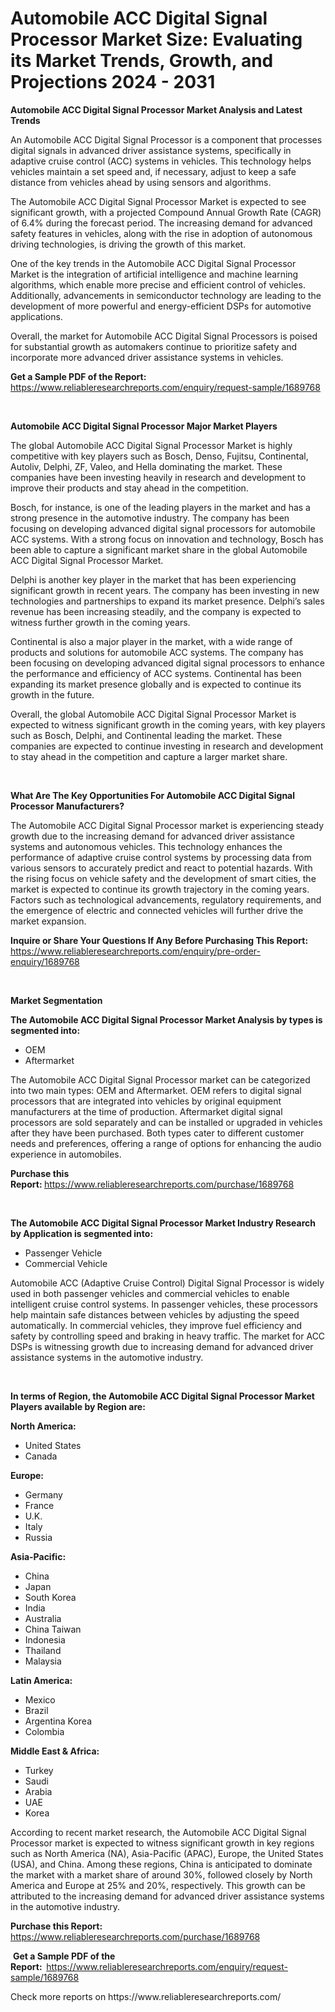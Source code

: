 <p><h1>Automobile ACC Digital Signal Processor Market Size: Evaluating its Market Trends, Growth, and Projections 2024 - 2031</h1></p><p><strong>Automobile ACC Digital Signal Processor Market Analysis and Latest Trends</strong></p>
<p><p>An Automobile ACC Digital Signal Processor is a component that processes digital signals in advanced driver assistance systems, specifically in adaptive cruise control (ACC) systems in vehicles. This technology helps vehicles maintain a set speed and, if necessary, adjust to keep a safe distance from vehicles ahead by using sensors and algorithms.</p><p>The Automobile ACC Digital Signal Processor Market is expected to see significant growth, with a projected Compound Annual Growth Rate (CAGR) of 6.4% during the forecast period. The increasing demand for advanced safety features in vehicles, along with the rise in adoption of autonomous driving technologies, is driving the growth of this market.</p><p>One of the key trends in the Automobile ACC Digital Signal Processor Market is the integration of artificial intelligence and machine learning algorithms, which enable more precise and efficient control of vehicles. Additionally, advancements in semiconductor technology are leading to the development of more powerful and energy-efficient DSPs for automotive applications.</p><p>Overall, the market for Automobile ACC Digital Signal Processors is poised for substantial growth as automakers continue to prioritize safety and incorporate more advanced driver assistance systems in vehicles.</p></p>
<p><strong>Get a Sample PDF of the Report:&nbsp;</strong> <a href="https://www.reliableresearchreports.com/enquiry/request-sample/1689768">https://www.reliableresearchreports.com/enquiry/request-sample/1689768</a></p>
<p>&nbsp;</p>
<p><strong>Automobile ACC Digital Signal Processor Major Market Players</strong></p>
<p><p>The global Automobile ACC Digital Signal Processor Market is highly competitive with key players such as Bosch, Denso, Fujitsu, Continental, Autoliv, Delphi, ZF, Valeo, and Hella dominating the market. These companies have been investing heavily in research and development to improve their products and stay ahead in the competition.</p><p>Bosch, for instance, is one of the leading players in the market and has a strong presence in the automotive industry. The company has been focusing on developing advanced digital signal processors for automobile ACC systems. With a strong focus on innovation and technology, Bosch has been able to capture a significant market share in the global Automobile ACC Digital Signal Processor Market.</p><p>Delphi is another key player in the market that has been experiencing significant growth in recent years. The company has been investing in new technologies and partnerships to expand its market presence. Delphi’s sales revenue has been increasing steadily, and the company is expected to witness further growth in the coming years.</p><p>Continental is also a major player in the market, with a wide range of products and solutions for automobile ACC systems. The company has been focusing on developing advanced digital signal processors to enhance the performance and efficiency of ACC systems. Continental has been expanding its market presence globally and is expected to continue its growth in the future.</p><p>Overall, the global Automobile ACC Digital Signal Processor Market is expected to witness significant growth in the coming years, with key players such as Bosch, Delphi, and Continental leading the market. These companies are expected to continue investing in research and development to stay ahead in the competition and capture a larger market share.</p></p>
<p>&nbsp;</p>
<p><strong>What Are The Key Opportunities For Automobile ACC Digital Signal Processor Manufacturers?</strong></p>
<p><p>The Automobile ACC Digital Signal Processor market is experiencing steady growth due to the increasing demand for advanced driver assistance systems and autonomous vehicles. This technology enhances the performance of adaptive cruise control systems by processing data from various sensors to accurately predict and react to potential hazards. With the rising focus on vehicle safety and the development of smart cities, the market is expected to continue its growth trajectory in the coming years. Factors such as technological advancements, regulatory requirements, and the emergence of electric and connected vehicles will further drive the market expansion.</p></p>
<p><strong>Inquire or Share Your Questions If Any Before Purchasing This Report:</strong> <a href="https://www.reliableresearchreports.com/enquiry/pre-order-enquiry/1689768">https://www.reliableresearchreports.com/enquiry/pre-order-enquiry/1689768</a></p>
<p>&nbsp;</p>
<p><strong>Market Segmentation</strong></p>
<p><strong>The Automobile ACC Digital Signal Processor Market Analysis by types is segmented into:</strong></p>
<p><ul><li>OEM</li><li>Aftermarket</li></ul></p>
<p><p>The Automobile ACC Digital Signal Processor market can be categorized into two main types: OEM and Aftermarket. OEM refers to digital signal processors that are integrated into vehicles by original equipment manufacturers at the time of production. Aftermarket digital signal processors are sold separately and can be installed or upgraded in vehicles after they have been purchased. Both types cater to different customer needs and preferences, offering a range of options for enhancing the audio experience in automobiles.</p></p>
<p><strong>Purchase this Report:&nbsp;</strong><a href="https://www.reliableresearchreports.com/purchase/1689768">https://www.reliableresearchreports.com/purchase/1689768</a></p>
<p>&nbsp;</p>
<p><strong>The Automobile ACC Digital Signal Processor Market Industry Research by Application is segmented into:</strong></p>
<p><ul><li>Passenger Vehicle</li><li>Commercial Vehicle</li></ul></p>
<p><p>Automobile ACC (Adaptive Cruise Control) Digital Signal Processor is widely used in both passenger vehicles and commercial vehicles to enable intelligent cruise control systems. In passenger vehicles, these processors help maintain safe distances between vehicles by adjusting the speed automatically. In commercial vehicles, they improve fuel efficiency and safety by controlling speed and braking in heavy traffic. The market for ACC DSPs is witnessing growth due to increasing demand for advanced driver assistance systems in the automotive industry.</p></p>
<p>&nbsp;</p>
<p><strong>In terms of Region, the Automobile ACC Digital Signal Processor Market Players available by Region are:</strong></p>
<p>
    <p> <strong> North America: </strong>
        <ul>
            <li>United States</li>
            <li>Canada</li>
        </ul>
        </p> 
    <p> <strong> Europe: </strong>
        <ul>
            <li>Germany</li>
            <li>France</li>
            <li>U.K.</li>
            <li>Italy</li>
            <li>Russia</li>
        </ul>
        </p> 
    <p> <strong> Asia-Pacific: </strong>
        <ul>
            <li>China</li>
            <li>Japan</li>
            <li>South Korea</li>
            <li>India</li>
            <li>Australia</li>
            <li>China Taiwan</li>
            <li>Indonesia</li>
            <li>Thailand</li>
            <li>Malaysia</li>
        </ul>
        </p> 
    <p> <strong> Latin America: </strong>
        <ul>
            <li>Mexico</li>
            <li>Brazil</li>
            <li>Argentina Korea</li>
            <li>Colombia</li>
        </ul>
        </p> 
    <p> <strong> Middle East & Africa: </strong>
        <ul>
            <li>Turkey</li>
            <li>Saudi</li>
            <li>Arabia</li>
            <li>UAE</li>
            <li>Korea</li>
        </ul>
    </p>
    </p>
<p><p>According to recent market research, the Automobile ACC Digital Signal Processor market is expected to witness significant growth in key regions such as North America (NA), Asia-Pacific (APAC), Europe, the United States (USA), and China. Among these regions, China is anticipated to dominate the market with a market share of around 30%, followed closely by North America and Europe at 25% and 20%, respectively. This growth can be attributed to the increasing demand for advanced driver assistance systems in the automotive industry.</p></p>
<p><strong>Purchase this Report: </strong><a href="https://www.reliableresearchreports.com/purchase/1689768">https://www.reliableresearchreports.com/purchase/1689768</a></p>
<p>&nbsp;<strong>Get a Sample PDF of the Report:&nbsp;&nbsp;</strong><a href="https://www.reliableresearchreports.com/enquiry/request-sample/1689768">https://www.reliableresearchreports.com/enquiry/request-sample/1689768</a></p>
<p><strong></strong></p>
<p>Check more reports on https://www.reliableresearchreports.com/</p>